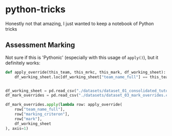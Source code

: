 # python-tricks

Honestly not that amazing, I just wanted to keep a notebook of Python tricks

## Assessment Marking

Not sure if this is 'Pythonic' (especially with this usage of `apply()`), but it definitely works:

```python
def apply_override(this_team, this_mrkc, this_mark, df_working_sheet):
    df_working_sheet.loc[df_working_sheet["team_name_full"] == this_team, this_mrkc] = int(this_mark)


df_working_sheet = pd.read_csv("./datasets/dataset_01_consolidated_tutor_supplied.csv")
df_mark_overrides = pd.read_csv("./datasets/dataset_03_mark_overrides.csv")

df_mark_overrides.apply(lambda row: apply_override(
    row["team_name_full"],
    row["marking_criteron"],
    row["mark"],
    df_working_sheet
), axis=1)

```
